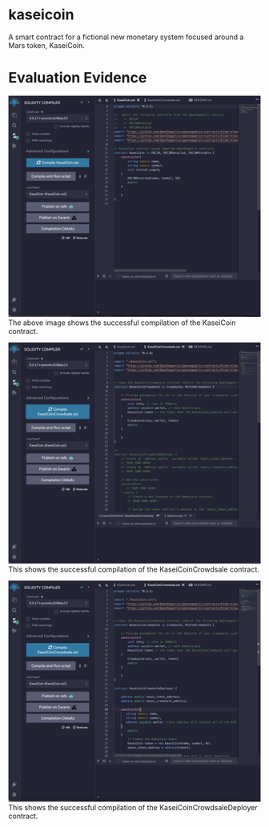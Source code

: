 # kaseicoin
A smart contract for a fictional new monetary system focused around a Mars token, KaseiCoin.


# Evaluation Evidence

![Image](Images/kaseicoin_compiled.png)
The above image shows the successful compilation of the KaseiCoin contract.


![Image](Images/crowdsale_compiled.png)
This shows the successful compilation of the KaseiCoinCrowdsale contract.

![Image](Images/crowdsale_deployer_compiled.png)
This shows the successful compilation of the KaseiCoinCrowdsaleDeployer contract.